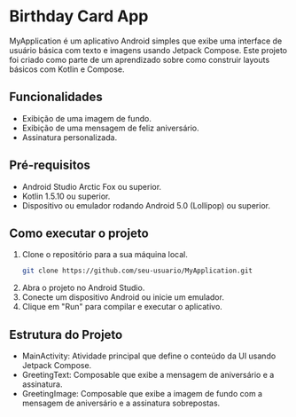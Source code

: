 # Birthday Card App

MyApplication é um aplicativo Android simples que exibe uma interface de usuário básica com texto e imagens usando Jetpack Compose. Este projeto foi criado como parte de um aprendizado sobre como construir layouts básicos com Kotlin e Compose.

## Funcionalidades

- Exibição de uma imagem de fundo.
- Exibição de uma mensagem de feliz aniversário.
- Assinatura personalizada.

## Pré-requisitos

- Android Studio Arctic Fox ou superior.
- Kotlin 1.5.10 ou superior.
- Dispositivo ou emulador rodando Android 5.0 (Lollipop) ou superior.

## Como executar o projeto

1. Clone o repositório para a sua máquina local.
   ```bash
   git clone https://github.com/seu-usuario/MyApplication.git
   
2. Abra o projeto no Android Studio.
3. Conecte um dispositivo Android ou inicie um emulador.
4. Clique em "Run" para compilar e executar o aplicativo.
   
## Estrutura do Projeto
 - MainActivity: Atividade principal que define o conteúdo da UI usando Jetpack Compose.
 - GreetingText: Composable que exibe a mensagem de aniversário e a assinatura.
 - GreetingImage: Composable que exibe a imagem de fundo com a mensagem de aniversário e a assinatura sobrepostas.
